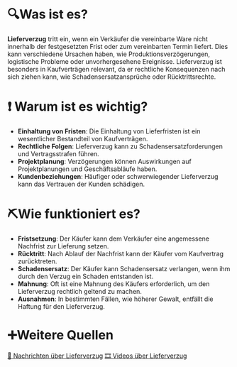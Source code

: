 # 🔍Was ist es?
**Lieferverzug** tritt ein, wenn ein Verkäufer die vereinbarte Ware nicht innerhalb der festgesetzten Frist oder zum vereinbarten Termin liefert. Dies kann verschiedene Ursachen haben, wie Produktionsverzögerungen, logistische Probleme oder unvorhergesehene Ereignisse. Lieferverzug ist besonders in Kaufverträgen relevant, da er rechtliche Konsequenzen nach sich ziehen kann, wie Schadensersatzansprüche oder Rücktrittsrechte.

# ❗ Warum ist es wichtig?
- **Einhaltung von Fristen**: Die Einhaltung von Lieferfristen ist ein wesentlicher Bestandteil von Kaufverträgen.
- **Rechtliche Folgen**: Lieferverzug kann zu Schadensersatzforderungen und Vertragsstrafen führen.
- **Projektplanung**: Verzögerungen können Auswirkungen auf Projektplanungen und Geschäftsabläufe haben.
- **Kundenbeziehungen**: Häufiger oder schwerwiegender Lieferverzug kann das Vertrauen der Kunden schädigen.

# ⛏Wie funktioniert es?
- **Fristsetzung**: Der Käufer kann dem Verkäufer eine angemessene Nachfrist zur Lieferung setzen.
- **Rücktritt**: Nach Ablauf der Nachfrist kann der Käufer vom Kaufvertrag zurücktreten.
- **Schadensersatz**: Der Käufer kann Schadensersatz verlangen, wenn ihm durch den Verzug ein Schaden entstanden ist.
- **Mahnung**: Oft ist eine Mahnung des Käufers erforderlich, um den Lieferverzug rechtlich geltend zu machen.
- **Ausnahmen**: In bestimmten Fällen, wie höherer Gewalt, entfällt die Haftung für den Lieferverzug.

# ➕Weitere Quellen
[📄 Nachrichten über Lieferverzug](https://www.google.com/search?tbm=nws&q=Lieferverzug)
[🎞 Videos über Lieferverzug](https://www.google.com/search?tbm=vid&q=Lieferverzug)